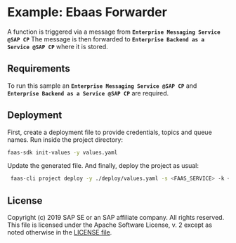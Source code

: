 # Example: Ebaas Forwarder

A function is triggered via a message from __`Enterprise Messaging Service @SAP CP`__
The message is then forwarded to __`Enterprise Backend as a Service @SAP CP`__ where it is stored.

## Requirements
To run this sample an __`Enterprise Messaging Service @SAP CP`__ and __`Enterprise Backend as a Service @SAP CP`__ are required.

## Deployment
First, create a deployment file to provide credentials, topics and queue names.
Run inside the project directory:
```bash
faas-sdk init-values -y values.yaml
```
Update the generated file. And finally, deploy the project as usual:
```bash
 faas-cli project deploy -y ./deploy/values.yaml -s <FAAS_SERVICE> -k <FAAS_KEY> -v
```

## License
Copyright (c) 2019 SAP SE or an SAP affiliate company. All rights reserved.
This file is licensed under the Apache Software License, v. 2 except as noted otherwise in the [LICENSE file](../LICENSE.txt).